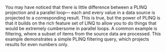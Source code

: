 


You may have noticed that there is little difference between a PLINQ projection and a parallel loop—
each and every value in a data source is projected to a corresponding result.
This is true, but the power of PLINQ is that it builds on the rich feature set of LINQ to allow you to
do things that would be extremely cumbersome in parallel loops. A common example is filtering, where
a subset of items from the source data are processed. This example demonstrates a simple PLINQ filtering
query, which projects results for even numbers only.

